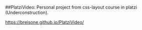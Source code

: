 ##PlatziVideo: Personal project from css-layout course in platzi (Underconstruction).

https://breisone.github.io/PlatziVideo/
